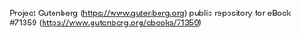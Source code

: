 Project Gutenberg (https://www.gutenberg.org) public repository
for eBook #71359 (https://www.gutenberg.org/ebooks/71359)
